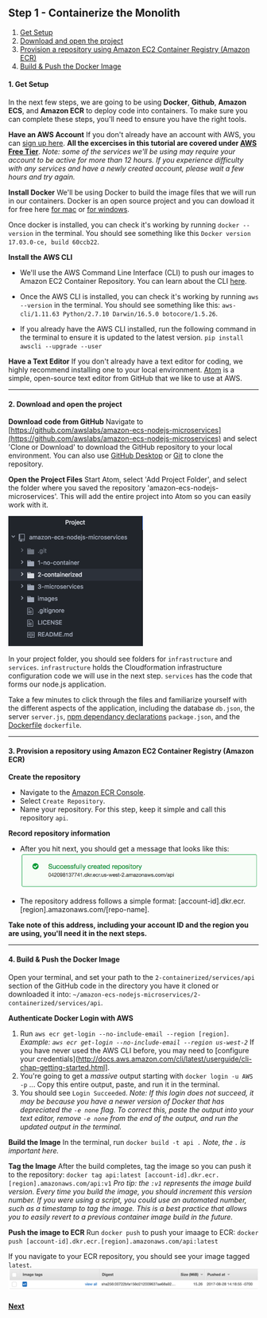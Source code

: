 ## Step 1 - Containerize the Monolith

1. [Get Setup](#part1)
2. [Download and open the project](#part2)
3. [Provision a repository using Amazon EC2 Container Registry (Amazon ECR)](#part3)
4. [Build & Push the Docker Image](#part4)

<a name="part1"></a>
#### 1. Get Setup
In the next few steps, we are going to be using **Docker**, **Github**, **Amazon ECS**, and **Amazon ECR** to deploy code into containers. To make sure you can complete these steps, you'll need to ensure you have the right tools.

**Have an AWS Account**
If you don't already have an account with AWS, you can [sign up here](https://portal.aws.amazon.com/gp/aws/developer/registration/index.html). **All the excercises in this tutorial are covered under [AWS Free Tier](https://aws.amazon.com/free/)**. *Note: some of the services we'll be using may require your account to be active for more than 12 hours. If you experience difficulty with any services and have a newly created account, please wait a few hours and try again.*

**Install Docker**
We'll be using Docker to build the image files that we will run in our containers. Docker is an open source project and you can dowload it for free here [for mac](https://docs.docker.com/docker-for-mac/install/) or [for windows](https://docs.docker.com/docker-for-windows/install/).

Once docker is installed, you can check it's working by running `docker --version` in the terminal.
You should see something like this `Docker version 17.03.0-ce, build 60ccb22`.

**Install the AWS CLI**
* We'll use the AWS Command Line Interface (CLI) to push our images to Amazon EC2 Container Repository. You can learn about the CLI [here](http://docs.aws.amazon.com/cli/latest/userguide/installing.html).

* Once the AWS CLI is installed, you can check it's working by running `aws --version` in the terminal.
You should see something like this: `aws-cli/1.11.63 Python/2.7.10 Darwin/16.5.0 botocore/1.5.26`.

* If you already have the AWS CLI installed, run the following command in the terminal to ensure it is updated to the latest version.
`pip install awscli --upgrade --user`

**Have a Text Editor**
If you don't already have a text editor for coding, we highly recommend installing one to your local environment. [Atom](https://atom.io/) is a simple, open-source text editor from GitHub that we like to use at AWS.

----
<a name="part2"></a>
#### 2. Download and open the project
**Download code from GitHub**
Navigate to [https://github.com/awslabs/amazon-ecs-nodejs-microservices](https://github.com/awslabs/amazon-ecs-nodejs-microservices) and select 'Clone or Download' to download the GitHub repository to your local environment. You can also use [GitHub Desktop](https://desktop.github.com/) or [Git](https://git-scm.com/) to clone the repository.

**Open the Project Files**
Start Atom, select 'Add Project Folder', and select the folder where you saved the repository 'amazon-ecs-nodejs-microservices'. This will add the entire project into Atom so you can easily work with it.

![Image 1.2 - Github Project](images/1.2-project.png)

In your project folder, you should see folders for `infrastructure` and `services`. `infrastructure` holds the Cloudformation infrastructure configuration code we will use in the next step. `services` has the code that forms our node.js application.

Take a few minutes to click through the files and familiarize yourself with the different aspects of the application, including the database `db.json`, the server `server.js`, [npm dependancy declarations](https://docs.npmjs.com/how-npm-works/packages#what-is-a-package) `package.json`, and the [Dockerfile](https://docs.docker.com/engine/reference/builder/) `dockerfile`.

---
<a name="part3"></a>
#### 3. Provision a repository using Amazon EC2 Container Registry (Amazon ECR)
**Create the repository**
* Navigate to the [Amazon ECR Console](https://console.aws.amazon.com/ecs/home?#/repositories).
* Select `Create Repository`.
* Name your repository. For this step, keep it simple and call this repository `api`.

**Record repository information**
* After you hit next, you should get a message that looks like this:
![image 1.3 - New Repo](images/1.3-create.png)

* The repository address follows a simple format:
[account-id].dkr.ecr.[region].amazonaws.com/[repo-name].

**Take note of this address, including your account ID and the region you are using, you'll need it in the next steps.**

---
<a name="part4"></a>
#### 4. Build & Push the Docker Image
Open your terminal, and set your path to the `2-containerized/services/api` section of the GitHub code in the directory you have it cloned or downloaded it into: `~/amazon-ecs-nodejs-microservices/2-containerized/services/api`.

**Authenticate Docker Login with AWS**
1. Run `aws ecr get-login --no-include-email --region [region]`.
*Example: `aws ecr get-login --no-include-email --region us-west-2`*
If you have never used the AWS CLI before, you may need to [configure your credentials](http://docs.aws.amazon.com/cli/latest/userguide/cli-chap-getting-started.html].
2. You're going to get a _massive_ output starting with `docker login -u AWS -p` ... Copy this entire output, paste, and run it in the terminal.
3. You should see `Login Succeeded`.
_Note: If this login does not succeed, it may be because you have a newer version of Docker that has depreciated the `-e none` flag. To correct this, paste the output into your text editor, remove `-e none` from the end of the output, and run the updated output in the terminal._

**Build the Image**
In the terminal, run `docker build -t api .` *Note, the `.` is important here.*

**Tag the Image**
After the build completes, tag the image so you can push it to the repository:
`docker tag api:latest [account-id].dkr.ecr.[region].amazonaws.com/api:v1`
_Pro tip: the `:v1` represents the image build version. Every time you build the image, you should increment this version number. If you were using a script, you could  use an automated number, such as a timestamp to tag the image. This is a best practice that allows you to easily revert to a previous container image build in the future._

**Push the image to ECR**
Run `docker push` to push your imaage to ECR:
`docker push [account-id].dkr.ecr.[region].amazonaws.com/api:latest`

If you navigate to your ECR repository, you should see your image tagged `latest`.
![image 1.4 - ECR Image](images/1.4-images.png)

#### [Next](/Step-2.md)

